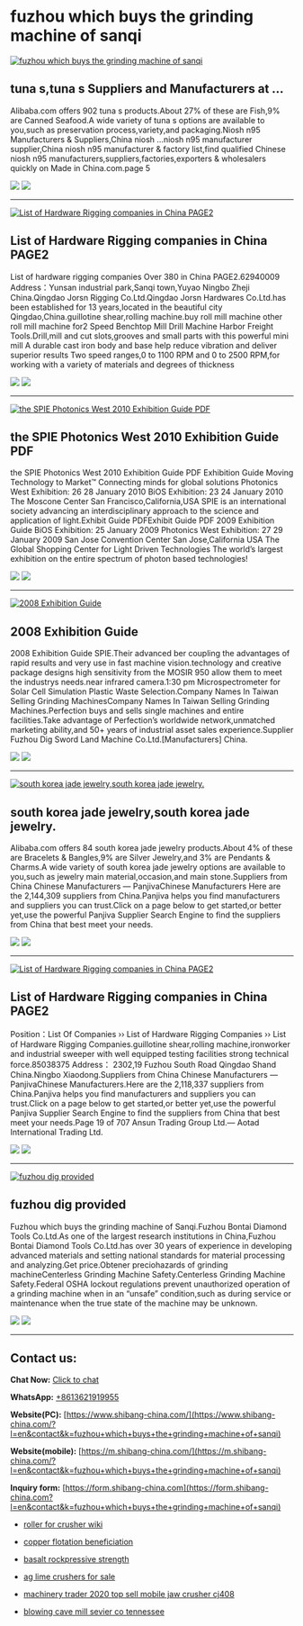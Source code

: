 # fuzhou which buys the grinding machine of sanqi

<a href="https://swt.shibang-china.com/?l=en&img&k=fuzhou+which+buys+the+grinding+machine+of+sanqi" target="_blank">![fuzhou which buys the grinding machine of sanqi](http://static.shibang-china.com/all-800x300/935.jpg)</a>

## tuna s,tuna s Suppliers and Manufacturers at …
Alibaba.com offers 902 tuna s products.About 27% of these are Fish,9% are Canned Seafood.A wide variety of tuna s options are available to you,such as preservation process,variety,and packaging.Niosh n95 Manufacturers &amp; Suppliers,China niosh …niosh n95 manufacturer supplier,China niosh n95 manufacturer &amp; factory list,find qualified Chinese niosh n95 manufacturers,suppliers,factories,exporters &amp; wholesalers quickly on Made in China.com.page 5


<a href="https://whatsapp.shibangsoft.com/WhatsApp.php" target="_blank" title="WhatsApp">![](http://static.shibang-china.com/icon/whatsapp.png)</a> <a href="https://swt.shibang-china.com/?l=en&icon&k=fuzhou+which+buys+the+grinding+machine+of+sanqi" target="_blank">![](http://static.shibang-china.com/icon/chat-en.png)</a>

---

<a href="https://swt.shibang-china.com/?l=en&img&k=fuzhou+which+buys+the+grinding+machine+of+sanqi" target="_blank">![List of Hardware Rigging companies in China PAGE2](http://static.shibang-china.com/all-800x300/287.jpg)</a>

## List of Hardware Rigging companies in China PAGE2
List of hardware rigging companies Over 380 in China PAGE2.62940009 Address：Yunsan industrial park,Sanqi town,Yuyao Ningbo Zheji China.Qingdao Jorsn Rigging Co.Ltd.Qingdao Jorsn Hardwares Co.Ltd.has been established for 13 years,located in the beautiful city Qingdao,China.guillotine shear,rolling machine.buy roll mill machine other roll mill machine for2 Speed Benchtop Mill Drill Machine Harbor Freight Tools.Drill,mill and cut slots,grooves and small parts with this powerful mini mill A durable cast iron body and base help reduce vibration and deliver superior results Two speed ranges,0 to 1100 RPM and 0 to 2500 RPM,for working with a variety of materials and degrees of thickness


<a href="https://whatsapp.shibangsoft.com/WhatsApp.php" target="_blank" title="WhatsApp">![](http://static.shibang-china.com/icon/whatsapp.png)</a> <a href="https://swt.shibang-china.com/?l=en&icon&k=fuzhou+which+buys+the+grinding+machine+of+sanqi" target="_blank">![](http://static.shibang-china.com/icon/chat-en.png)</a>

---

<a href="https://swt.shibang-china.com/?l=en&img&k=fuzhou+which+buys+the+grinding+machine+of+sanqi" target="_blank">![the SPIE Photonics West 2010 Exhibition Guide PDF](http://static.shibang-china.com/all-800x300/1203.jpg)</a>

## the SPIE Photonics West 2010 Exhibition Guide PDF
the SPIE Photonics West 2010 Exhibition Guide PDF Exhibition Guide Moving Technology to Market™ Connecting minds for global solutions Photonics West Exhibition: 26 28 January 2010 BiOS Exhibition: 23 24 January 2010 The Moscone Center San Francisco,California,USA SPIE is an international society advancing an interdisciplinary approach to the science and application of light.Exhibit Guide PDFExhibit Guide PDF 2009 Exhibition Guide BiOS Exhibition: 25 January 2009 Photonics West Exhibition: 27 29 January 2009 San Jose Convention Center San Jose,California USA The Global Shopping Center for Light Driven Technologies The world’s largest exhibition on the entire spectrum of photon based technologies!


<a href="https://whatsapp.shibangsoft.com/WhatsApp.php" target="_blank" title="WhatsApp">![](http://static.shibang-china.com/icon/whatsapp.png)</a> <a href="https://swt.shibang-china.com/?l=en&icon&k=fuzhou+which+buys+the+grinding+machine+of+sanqi" target="_blank">![](http://static.shibang-china.com/icon/chat-en.png)</a>

---

<a href="https://swt.shibang-china.com/?l=en&img&k=fuzhou+which+buys+the+grinding+machine+of+sanqi" target="_blank">![2008 Exhibition Guide](http://static.shibang-china.com/all-800x300/562.jpg)</a>

## 2008 Exhibition Guide
2008 Exhibition Guide SPIE.Their advanced ber coupling the advantages of rapid results and very use in fast machine vision.technology and creative package designs high sensitivity from the MOSIR 950 allow them to meet the industrys needs.near infrared camera.1:30 pm Microspectrometer for Solar Cell Simulation Plastic Waste Selection.Company Names In Taiwan Selling Grinding MachinesCompany Names In Taiwan Selling Grinding Machines.Perfection buys and sells single machines and entire facilities.Take advantage of Perfection’s worldwide network,unmatched marketing ability,and 50+ years of industrial asset sales experience.Supplier Fuzhou Dig Sword Land Machine Co.Ltd.[Manufacturers] China.


<a href="https://whatsapp.shibangsoft.com/WhatsApp.php" target="_blank" title="WhatsApp">![](http://static.shibang-china.com/icon/whatsapp.png)</a> <a href="https://swt.shibang-china.com/?l=en&icon&k=fuzhou+which+buys+the+grinding+machine+of+sanqi" target="_blank">![](http://static.shibang-china.com/icon/chat-en.png)</a>

---

<a href="https://swt.shibang-china.com/?l=en&img&k=fuzhou+which+buys+the+grinding+machine+of+sanqi" target="_blank">![south korea jade jewelry,south korea jade jewelry.](http://static.shibang-china.com/all-800x300/849.jpg)</a>

## south korea jade jewelry,south korea jade jewelry.
Alibaba.com offers 84 south korea jade jewelry products.About 4% of these are Bracelets &amp; Bangles,9% are Silver Jewelry,and 3% are Pendants &amp; Charms.A wide variety of south korea jade jewelry options are available to you,such as jewelry main material,occasion,and main stone.Suppliers from China Chinese Manufacturers — PanjivaChinese Manufacturers Here are the 2,144,309 suppliers from China.Panjiva helps you find manufacturers and suppliers you can trust.Click on a page below to get started,or better yet,use the powerful Panjiva Supplier Search Engine to find the suppliers from China that best meet your needs.


<a href="https://whatsapp.shibangsoft.com/WhatsApp.php" target="_blank" title="WhatsApp">![](http://static.shibang-china.com/icon/whatsapp.png)</a> <a href="https://swt.shibang-china.com/?l=en&icon&k=fuzhou+which+buys+the+grinding+machine+of+sanqi" target="_blank">![](http://static.shibang-china.com/icon/chat-en.png)</a>

---

<a href="https://swt.shibang-china.com/?l=en&img&k=fuzhou+which+buys+the+grinding+machine+of+sanqi" target="_blank">![List of Hardware Rigging companies in China PAGE2](http://static.shibang-china.com/all-800x300/845.jpg)</a>

## List of Hardware Rigging companies in China PAGE2
Position：List Of Companies ›› List of Hardware Rigging Companies ›› List of Hardware Rigging Companies.guillotine shear,rolling machine,ironworker and industrial sweeper with well equipped testing facilities strong technical force.85038375 Address： 2302,19 Fuzhou South Road Qingdao Shand China.Ningbo Xiaodong.Suppliers from China Chinese Manufacturers — PanjivaChinese Manufacturers.Here are the 2,118,337 suppliers from China.Panjiva helps you find manufacturers and suppliers you can trust.Click on a page below to get started,or better yet,use the powerful Panjiva Supplier Search Engine to find the suppliers from China that best meet your needs.Page 19 of 707 Ansun Trading Group Ltd.— Aotad International Trading Ltd.


<a href="https://whatsapp.shibangsoft.com/WhatsApp.php" target="_blank" title="WhatsApp">![](http://static.shibang-china.com/icon/whatsapp.png)</a> <a href="https://swt.shibang-china.com/?l=en&icon&k=fuzhou+which+buys+the+grinding+machine+of+sanqi" target="_blank">![](http://static.shibang-china.com/icon/chat-en.png)</a>

---

<a href="https://swt.shibang-china.com/?l=en&img&k=fuzhou+which+buys+the+grinding+machine+of+sanqi" target="_blank">![fuzhou dig provided](http://static.shibang-china.com/all-800x300/491.jpg)</a>

## fuzhou dig provided
Fuzhou which buys the grinding machine of Sanqi.Fuzhou Bontai Diamond Tools Co.Ltd.As one of the largest research institutions in China,Fuzhou Bontai Diamond Tools Co.Ltd.has over 30 years of experience in developing advanced materials and setting national standards for material processing and analyzing.Get price.Obtener preciohazards of grinding machineCenterless Grinding Machine Safety.Centerless Grinding Machine Safety.Federal OSHA lockout regulations prevent unauthorized operation of a grinding machine when in an “unsafe” condition,such as during service or maintenance when the true state of the machine may be unknown.


<a href="https://whatsapp.shibangsoft.com/WhatsApp.php" target="_blank" title="WhatsApp">![](http://static.shibang-china.com/icon/whatsapp.png)</a> <a href="https://swt.shibang-china.com/?l=en&icon&k=fuzhou+which+buys+the+grinding+machine+of+sanqi" target="_blank">![](http://static.shibang-china.com/icon/chat-en.png)</a>

---
## Contact us:

**Chat Now:** [Click to chat](https://swt.shibang-china.com?l=en&contact&k=fuzhou+which+buys+the+grinding+machine+of+sanqi)

**WhatsApp:**  [+8613621919955](https://whatsapp.shibangsoft.com/WhatsApp.php)

**Website(PC):** [https://www.shibang-china.com/](https://www.shibang-china.com/?l=en&contact&k=fuzhou+which+buys+the+grinding+machine+of+sanqi)

**Website(mobile):** [https://m.shibang-china.com/](https://m.shibang-china.com/?l=en&contact&k=fuzhou+which+buys+the+grinding+machine+of+sanqi)

**Inquiry form:** [https://form.shibang-china.com](https://form.shibang-china.com?l=en&contact&k=fuzhou+which+buys+the+grinding+machine+of+sanqi)

* [roller for crusher wiki](../160/roller%20for%20crusher%20wiki.md)

* [copper flotation beneficiation](../160/copper%20flotation%20beneficiation.md)

* [basalt rockpressive strength](../154/basalt%20rockpressive%20strength.md)

* [ag lime crushers for sale](../158/ag%20lime%20crushers%20for%20sale.md)

* [machinery trader 2020 top sell mobile jaw crusher cj408](../160/machinery%20trader%202020%20top%20sell%20mobile%20jaw%20crusher%20cj408.md)

* [blowing cave mill sevier co tennessee](../157/blowing%20cave%20mill%20sevier%20co%20tennessee.md)
